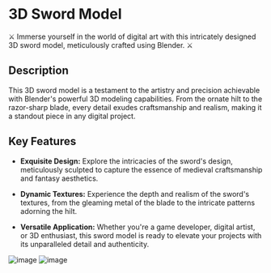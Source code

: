# 3D Sword Model

⚔️ Immerse yourself in the world of digital art with this intricately designed 3D sword model, meticulously crafted using Blender. ⚔️

## Description

This 3D sword model is a testament to the artistry and precision achievable with Blender's powerful 3D modeling capabilities. From the ornate hilt to the razor-sharp blade, every detail exudes craftsmanship and realism, making it a standout piece in any digital project.

## Key Features

- **Exquisite Design:** Explore the intricacies of the sword's design, meticulously sculpted to capture the essence of medieval craftsmanship and fantasy aesthetics.
  
- **Dynamic Textures:** Experience the depth and realism of the sword's textures, from the gleaming metal of the blade to the intricate patterns adorning the hilt.
  
- **Versatile Application:** Whether you're a game developer, digital artist, or 3D enthusiast, this sword model is ready to elevate your projects with its unparalleled detail and authenticity.


![image](https://github.com/Augustesm/sword/assets/25414343/ade55c57-a7b5-48b2-8645-8085cee96fa8)
![image](https://github.com/Augustesm/sword/assets/25414343/3e538f6e-5165-4522-8340-5f41f9e12688)
